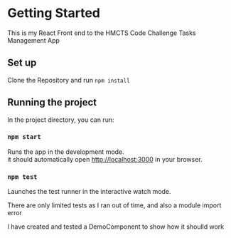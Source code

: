 # Getting Started 

This is my React Front end to the HMCTS Code Challenge Tasks Management App

## Set up

Clone the Repository and run `npm install`


## Running the project

In the project directory, you can run:

### `npm start`

Runs the app in the development mode.\
it should automatically open [http://localhost:3000](http://localhost:3000) in your browser.


### `npm test`

Launches the test runner in the interactive watch mode.

There are only limited tests as I ran out of time, and also a module import error

I have created and tested a DemoComponent to show how it shoulld work
